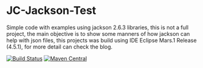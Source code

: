 # JC-Jackson-Test
Simple code with examples using jackson 2.6.3 libraries, this is not a full project, the main objective is to show some manners of how jackson can help with json files, this projects was build using IDE Eclipse Mars.1 Release (4.5.1), for more detail can check the blog.

[![Build Status](https://travis-ci.org/calavraian/JC-Jackson-Test.svg)](https://travis-ci.org/calavraian/JC-Jackson-Test)
[![Maven Central](https://maven-badges.herokuapp.com/maven-central/com.calavraian/JacksonTest/badge.svg)](https://maven-badges.herokuapp.com/maven-central/com.calavraian/JacksonTest)
